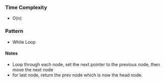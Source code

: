 ### Time Complexity
- O(n)

### Pattern
- While Loop

#### Notes
- Loop through each node, set the next pointer to the previous node, then move the next node
- for last node, return the prev node which is now the head node.
